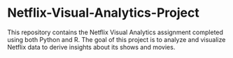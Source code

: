 # Netflix-Visual-Analytics-Project
This repository contains the Netflix Visual Analytics assignment completed using both Python and R. The goal of this project is to analyze and visualize Netflix data to derive insights about its shows and movies.
